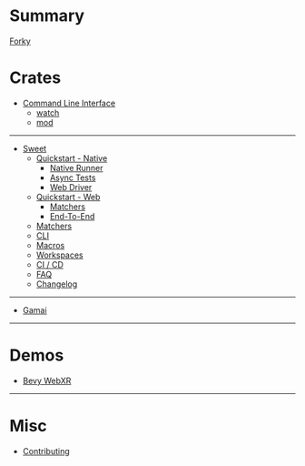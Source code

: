 # Summary

[Forky](./index.md)
# Crates
- [Command Line Interface](./forky_cli/index.md)
	- [watch](./forky_cli/watch.md)
	- [mod](./forky_cli/mod.md)
---
- [Sweet](./sweet/index.md)
	- [Quickstart - Native](./sweet/native/index.md)
		- [Native Runner](./sweet/native/runner.md)
		- [Async Tests](./sweet/native/async.md)
		- [Web Driver](./sweet/native/webdriver.md)
	- [Quickstart - Web](./sweet/web/index.md)
		- [Matchers](./sweet/web/matchers.md)
		- [End-To-End](./sweet/web/end-to-end.md)
	- [Matchers](./sweet/matchers.md)
	- [CLI](./sweet/cli.md)
	- [Macros](./sweet/macros.md)
	- [Workspaces](./sweet/workspaces.md)
	- [CI / CD](./sweet/cicd.md)
	- [FAQ](./sweet/faq.md)
	- [Changelog](./sweet/changelog.md)
---
- [Gamai](./gamai/index.md)
	<!-- - [System Ordering](./gamai/system_ordering.md)
	- [Selectors](./gamai/selectors.md)
	- [Resources](./gamai/resources.md) -->
	<!-- - [Action Timers](./gamai/action_timers.md) -->
---

# Demos

- [Bevy WebXR](./demos/bevy-webxr.md)
---

# Misc
- [Contributing](./other/contributing.md)